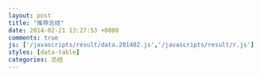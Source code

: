 ```yaml
---
layout: post
title: "推荐总结"
date: 2014-02-21 13:27:53 +0800
comments: true
js: ['/javascripts/result/data.201402.js','/javascripts/result/r.js']
styles: [data-table]
categories: 总结
---
```

